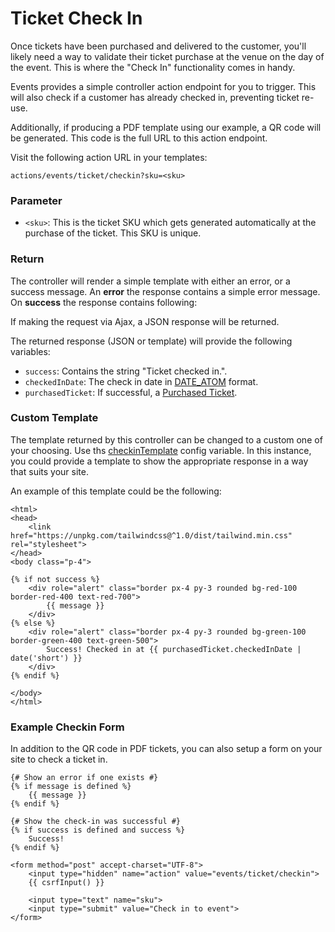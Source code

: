 # Ticket Check In

Once tickets have been purchased and delivered to the customer, you'll likely need a way to validate their ticket purchase at the venue on the day of the event. This is where the "Check In" functionality comes in handy.

Events provides a simple controller action endpoint for you to trigger. This will also check if a customer has already checked in, preventing ticket re-use.

Additionally, if producing a PDF template using our example, a QR code will be generated. This code is the full URL to this action endpoint.

Visit the following action URL in your templates:

```
actions/events/ticket/checkin?sku=<sku>
```

### Parameter

- `<sku>`: This is the ticket SKU which gets generated automatically at the purchase of the ticket. This SKU is unique.

### Return

The controller will render a simple template with either an error, or a success message. An **error** the response contains a simple error message. On **success** the response contains following:

If making the request via Ajax, a JSON response will be returned.

The returned response (JSON or template) will provide the following variables:

- `success`: Contains the string "Ticket checked in.".
- `checkedInDate`: The check in date in [DATE\_ATOM](http://php.net/manual/en/class.datetime.php#datetime.constants.atom) format.
- `purchasedTicket`: If successful, a [Purchased Ticket](docs:developers/purchased-ticket).

### Custom Template

The template returned by this controller can be changed to a custom one of your choosing. Use ths [checkinTemplate](https://verbb.io/craft-plugins/events/docs/get-started/configuration) config variable. In this instance, you could provide a template to show the appropriate response in a way that suits your site.

An example of this template could be the following:

```twig
<html>
<head>
    <link href="https://unpkg.com/tailwindcss@^1.0/dist/tailwind.min.css" rel="stylesheet">
</head>
<body class="p-4">

{% if not success %}
    <div role="alert" class="border px-4 py-3 rounded bg-red-100 border-red-400 text-red-700">
        {{ message }}
    </div>
{% else %}
    <div role="alert" class="border px-4 py-3 rounded bg-green-100 border-green-400 text-green-500">
        Success! Checked in at {{ purchasedTicket.checkedInDate | date('short') }}
    </div>
{% endif %}

</body>
</html>
```

### Example Checkin Form

In addition to the QR code in PDF tickets, you can also setup a form on your site to check a ticket in.

```twig
{# Show an error if one exists #}
{% if message is defined %}
    {{ message }}
{% endif %}

{# Show the check-in was successful #}
{% if success is defined and success %}
    Success!
{% endif %}

<form method="post" accept-charset="UTF-8">
    <input type="hidden" name="action" value="events/ticket/checkin">
    {{ csrfInput() }}
    
    <input type="text" name="sku">
    <input type="submit" value="Check in to event">
</form>
```
